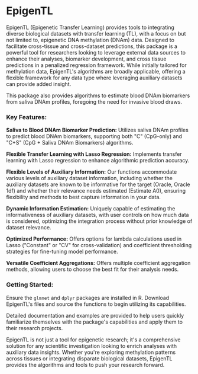 # EpigenTL
EpigenTL (Epigenetic Transfer Learning) provides tools to integrating diverse biological datasets with transfer learning (TL), with a focus on but not limited to, epigenetic DNA methylation (DNAm) data. Designed to facilitate cross-tissue and cross-dataset predictions, this package is a powerful tool for researchers looking to leverage external data sources to enhance their analyses, biomarker development, and cross tissue predictions in a penalized regression framework. While initially tailored for methylation data, EpigenTL's algorithms are broadly applicable, offering a flexible framework for any data type where leveraging auxiliary datasets can provide added insight.

This package also provides algorithms to estimate blood DNAm biomarkers from saliva DNAm profiles, foregoing the need for invasive blood draws. 

### Key Features:
**Saliva to Blood DNAm Biomarker Prediction:** Utilizes saliva DNAm profiles to predict blood DNAm biomarkers, supporting both "C" (CpG-only) and "C+S" (CpG + Saliva DNAm Biomarkers) algorithms.

**Flexible Transfer Learning with Lasso Regression:** Implements transfer learning with Lasso regression to enhance algorithmic prediction accuracy. 

**Flexible Levels of Auxiliary Information:** Our functions accommodate various levels of auxiliary dataset information, including whether the auxiliary datasets are known to be informative for the target (Oracle, Oracle 1df) and whether their relevance needs estimated (Estimate A0), ensuring flexibility and methods to best capture information in your data.

**Dynamic Information Estimation:** Uniquely capable of estimating the informativeness of auxiliary datasets, with user controls on how much data is considered, optimizing the integration process without prior knowledge of dataset relevance.

**Optimized Performance:** Offers options for lambda calculations used in Lasso ("Constant" or "CV" for cross-validation) and coefficient thresholding strategies for fine-tuning model performance.

**Versatile Coefficient Aggregations:** Offers multiple coefficient aggregation methods, allowing users to choose the best fit for their analysis needs.


### Getting Started:
Ensure the `glmnet` and `dplyr` packages are installed in R. Download EpigenTL's files and source the functions to begin utilizing its capabilities.

Detailed documentation and examples are provided to help users quickly familiarize themselves with the package's capabilities and apply them to their research projects. 

EpigenTL is not just a tool for epigenetic research; it's a comprehensive solution for any scientific investigation looking to enrich analyses with auxiliary data insights. Whether you're exploring methylation patterns across tissues or integrating disparate biological datasets, EpigenTL provides the algorithms and tools to push your research forward.
